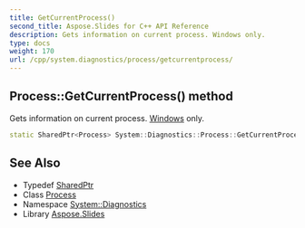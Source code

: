 ```yaml
---
title: GetCurrentProcess()
second_title: Aspose.Slides for C++ API Reference
description: Gets information on current process. Windows only.
type: docs
weight: 170
url: /cpp/system.diagnostics/process/getcurrentprocess/
---
```

## Process::GetCurrentProcess() method


Gets information on current process. [Windows](../../../system.windows/) only.

```cpp
static SharedPtr<Process> System::Diagnostics::Process::GetCurrentProcess()
```

## See Also

* Typedef [SharedPtr](../../system/sharedptr/)
* Class [Process](./)
* Namespace [System::Diagnostics](../)
* Library [Aspose.Slides](../../)